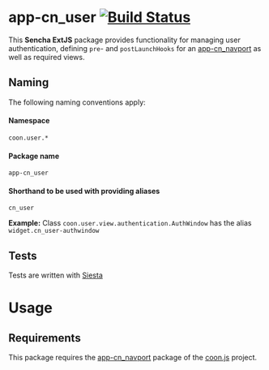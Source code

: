 # app-cn_user  [![Build Status](https://travis-ci.org/coon/app-cn_user.svg?branch=master)](https://travis-ci.org/coon/app-cn_user)

This **Sencha ExtJS** package provides functionality for managing user authentication, defining
`pre`- and `postLaunchHooks` for an [app-cn_navport](https://github.com/coon-js/app-cn_navport) as well as required views.

## Naming
The following naming conventions apply:

#### Namespace
`coon.user.*`
#### Package name
`app-cn_user`
#### Shorthand to be used with providing aliases
`cn_user`

**Example:**
Class `coon.user.view.authentication.AuthWindow` has the alias `widget.cn_user-authwindow`

## Tests
Tests are written with [Siesta](https://bryntum.com/siesta)

# Usage
## Requirements
This package requires the [app-cn_navport](https://github.com/coon-js/app-cn_navport) package of the [coon.js](https://github.com/coon-js) project.

